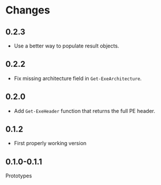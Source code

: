 # Changes

## 0.2.3

- Use a better way to populate result objects.

## 0.2.2

- Fix missing architecture field in `Get-ExeArchitecture`.

## 0.2.0

- Add `Get-ExeHeader` function that returns the full PE header.

## 0.1.2

- First properly working version

## 0.1.0-0.1.1

Prototypes
